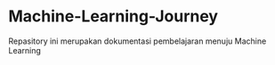 # Machine-Learning-Journey
Repasitory ini merupakan dokumentasi pembelajaran menuju Machine Learning
